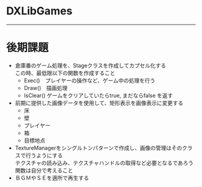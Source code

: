 # DXLibGames

---

# 後期課題
 
- 倉庫番のゲーム処理を、Stageクラスを作成してカプセル化する  
  この時、最低限以下の関数を作成すること
  - Exec()　プレイヤーの操作など、ゲーム中の処理を行う
  - Draw()　描画処理
  - IsClear() ゲームをクリアしていたらtrue, まだならfalse を返す
- 前期に提供した画像データを使用して、矩形表示を画像表示に変更する  
  - 床
  - 壁
  - プレイヤー
  - 箱
  - 目標地点
- TextureManagerをシングルトンパターンで作成し、画像の管理はそのクラスで行うようにする  
  テクスチャの読み込み、テクスチャハンドルの取得など必要となるであろう関数は自分で考えること
- ＢＧＭやＳＥを適所で再生する 


